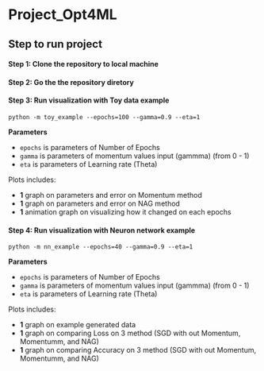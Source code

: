 # Project_Opt4ML



## Step to run project

#### Step 1: Clone the repository to local machine

#### Step 2: Go the the repository diretory

#### Step 3:  Run visualization with Toy data example

```shellscript
python -m toy_example --epochs=100 --gamma=0.9 --eta=1
```
**Parameters**
-  ```epochs``` is parameters of Number of Epochs
-  ```gamma``` is parameters of momentum values input (gammma) (from 0 - 1)
-  ```eta``` is parameters of Learning rate (Theta)

Plots includes:
- **1** graph on parameters and error on Momentum method
- **1** graph on parameters and error on NAG method
- **1** animation graph on visualizing how it changed on each epochs

#### Step 4:  Run visualization with Neuron network example

```shellscript
python -m nn_example --epochs=40 --gamma=0.9 --eta=1
```
**Parameters**
-  ```epochs``` is parameters of Number of Epochs
-  ```gamma``` is parameters of momentum values input (gammma) (from 0 - 1)
-  ```eta``` is parameters of Learning rate (Theta)

Plots includes:
- **1** graph on example generated data 
- **1** graph on comparing Loss on 3 method (SGD with out Momentum, Momentumm, and NAG)
- **1** graph on comparing Accuracy on 3 method (SGD with out Momentum, Momentumm, and NAG)
